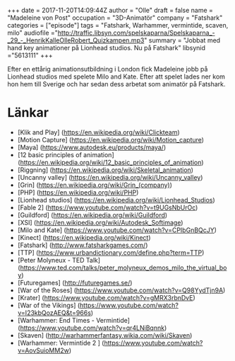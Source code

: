 +++
date = 2017-11-20T14:09:44Z
author = "Olle"
draft = false
name = "Madeleine von Post"
occupation = "3D-Animatör"
company = "Fatshark"
categories = ["episode"]
tags = "Fatshark, Warhammer, vermintide, scaven, milo"
audiofile ="http://traffic.libsyn.com/spelskaparna/Spelskaparna_-_29_-_HenrikKalleOlleRobert_Quizkampen.mp3"
summary = "Jobbat med hand key animationer på Lionhead studios. Nu på Fatshark"
libsynid ="5613111"
+++

Efter en ettårig animationsutbildning i London fick Madeleine jobb på
Lionhead studios med spelete Milo and Kate. Efter att spelet lades ner
kom hon hem till Sverige och har sedan dess arbetat som animatör på
Fatshark.

# Länkar
* [Klik and Play] (https://en.wikipedia.org/wiki/Clickteam)
* [Motion Capture] (https://en.wikipedia.org/wiki/Motion_capture)
* [Maya] (https://www.autodesk.eu/products/maya/)
* [12 basic principles of animation] (https://en.wikipedia.org/wiki/12_basic_principles_of_animation)
* [Riggning] (https://en.wikipedia.org/wiki/Skeletal_animation)
* [Uncanny valley] (https://en.wikipedia.org/wiki/Uncanny_valley)
* [Grin] (https://en.wikipedia.org/wiki/Grin_(company))
* [PHP] (https://en.wikipedia.org/wiki/PHP)
* [Lionhead studios] (https://en.wikipedia.org/wiki/Lionhead_Studios)
* [Fable 2] (https://www.youtube.com/watch?v=t9UGsNbUrOc)
* [Guildford] (https://en.wikipedia.org/wiki/Guildford)
* [XSI] (https://en.wikipedia.org/wiki/Autodesk_Softimage)
* [Milo and Kate] (https://www.youtube.com/watch?v=CPIbGnBQcJY)
* [Kinect] (https://en.wikipedia.org/wiki/Kinect)
* [Fatshark] (http://www.fatsharkgames.com/)
* [TTP] (https://www.urbandictionary.com/define.php?term=TTP)
* [Peter Molyneux - TED Talk] (https://www.ted.com/talks/peter_molyneux_demos_milo_the_virtual_boy)
* [Futuregames] (http://futuregames.se/)
* [War of the Roses] (https://www.youtube.com/watch?v=Q98YydTjn9A)
* [Krater] (https://www.youtube.com/watch?v=gMRX3rbnDvE)
* [War of the Vikings] (https://www.youtube.com/watch?v=I23kbQozAEQ&t=966s)
* [Warhammer: End Times - Vermintide] (https://www.youtube.com/watch?v=qr4LNiBqnnk)
* [Skaven] (http://warhammerfantasy.wikia.com/wiki/Skaven)
* [Warhammer: Vermintide 2 ] (https://www.youtube.com/watch?v=AovSuioMM2w)
